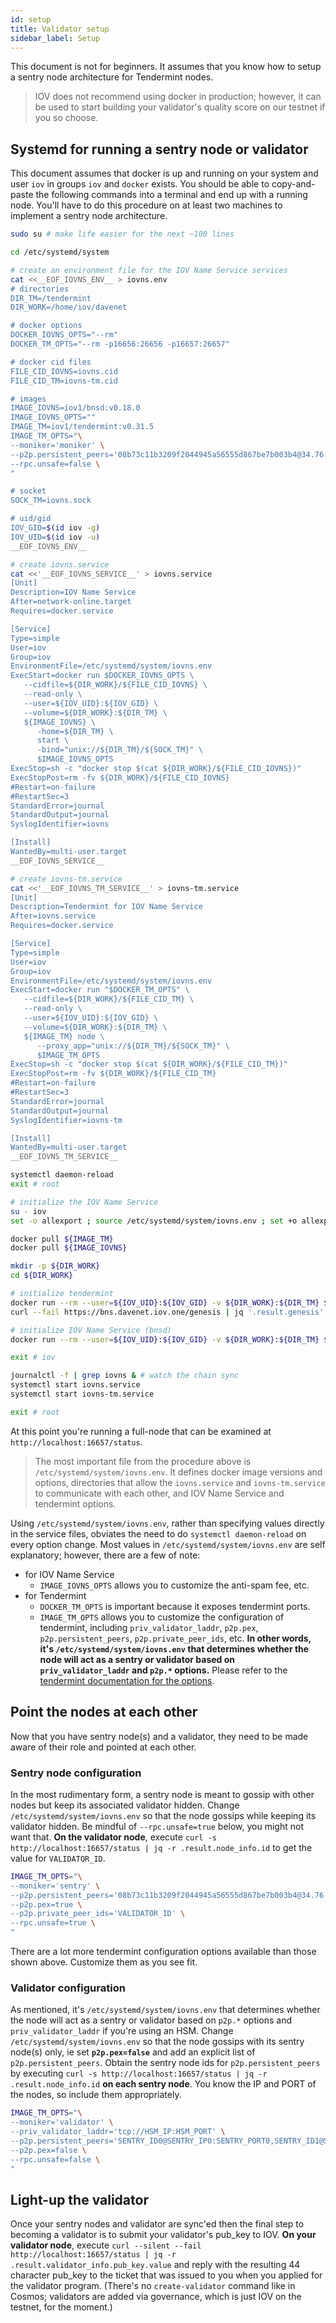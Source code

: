 ```yaml
---
id: setup
title: Validator setup
sidebar_label: Setup
---
```


This document is not for beginners.  It assumes that you know how to setup a sentry node architecture for Tendermint nodes.

> IOV does not recommend using docker in production; however, it can be used to start building your validator's quality score on our testnet if you so choose.


## Systemd for running a sentry node or validator

This document assumes that docker is up and running on your system and user `iov` in groups `iov` and `docker` exists.  You should be able to copy-and-paste the following commands into a terminal and end up with a running node.  You'll have to do this procedure on at least two machines to implement a sentry node architecture.

```sh
sudo su # make life easier for the next ~100 lines

cd /etc/systemd/system

# create an environment file for the IOV Name Service services
cat <<__EOF_IOVNS_ENV__ > iovns.env
# directories
DIR_TM=/tendermint
DIR_WORK=/home/iov/davenet

# docker options
DOCKER_IOVNS_OPTS="--rm"
DOCKER_TM_OPTS="--rm -p16656:26656 -p16657:26657"

# docker cid files
FILE_CID_IOVNS=iovns.cid
FILE_CID_TM=iovns-tm.cid

# images
IMAGE_IOVNS=iov1/bnsd:v0.18.0
IMAGE_IOVNS_OPTS=""
IMAGE_TM=iov1/tendermint:v0.31.5
IMAGE_TM_OPTS="\
--moniker='moniker' \
--p2p.persistent_peers='08b73c11b3209f2044945a56555d867be7b003b4@34.76.70.139:26656' \
--rpc.unsafe=false \
"

# socket
SOCK_TM=iovns.sock

# uid/gid
IOV_GID=$(id iov -g)
IOV_UID=$(id iov -u)
__EOF_IOVNS_ENV__

# create iovns.service
cat <<'__EOF_IOVNS_SERVICE__' > iovns.service
[Unit]
Description=IOV Name Service
After=network-online.target
Requires=docker.service

[Service]
Type=simple
User=iov
Group=iov
EnvironmentFile=/etc/systemd/system/iovns.env
ExecStart=docker run $DOCKER_IOVNS_OPTS \
   --cidfile=${DIR_WORK}/${FILE_CID_IOVNS} \
   --read-only \
   --user=${IOV_UID}:${IOV_GID} \
   --volume=${DIR_WORK}:${DIR_TM} \
   ${IMAGE_IOVNS} \
      -home=${DIR_TM} \
      start \
      -bind="unix://${DIR_TM}/${SOCK_TM}" \
      $IMAGE_IOVNS_OPTS
ExecStop=sh -c "docker stop $(cat ${DIR_WORK}/${FILE_CID_IOVNS})"
ExecStopPost=rm -fv ${DIR_WORK}/${FILE_CID_IOVNS}
#Restart=on-failure
#RestartSec=3
StandardError=journal
StandardOutput=journal
SyslogIdentifier=iovns

[Install]
WantedBy=multi-user.target
__EOF_IOVNS_SERVICE__

# create iovns-tm.service
cat <<'__EOF_IOVNS_TM_SERVICE__' > iovns-tm.service
[Unit]
Description=Tendermint for IOV Name Service
After=iovns.service
Requires=docker.service

[Service]
Type=simple
User=iov
Group=iov
EnvironmentFile=/etc/systemd/system/iovns.env
ExecStart=docker run "$DOCKER_TM_OPTS" \
   --cidfile=${DIR_WORK}/${FILE_CID_TM} \
   --read-only \
   --user=${IOV_UID}:${IOV_GID} \
   --volume=${DIR_WORK}:${DIR_TM} \
   ${IMAGE_TM} node \
      --proxy_app="unix://${DIR_TM}/${SOCK_TM}" \
      $IMAGE_TM_OPTS
ExecStop=sh -c "docker stop $(cat ${DIR_WORK}/${FILE_CID_TM})"
ExecStopPost=rm -fv ${DIR_WORK}/${FILE_CID_TM}
#Restart=on-failure
#RestartSec=3
StandardError=journal
StandardOutput=journal
SyslogIdentifier=iovns-tm

[Install]
WantedBy=multi-user.target
__EOF_IOVNS_TM_SERVICE__

systemctl daemon-reload
exit # root

# initialize the IOV Name Service
su - iov
set -o allexport ; source /etc/systemd/system/iovns.env ; set +o allexport # pick-up env vars

docker pull ${IMAGE_TM}
docker pull ${IMAGE_IOVNS}

mkdir -p ${DIR_WORK}
cd ${DIR_WORK}

# initialize tendermint
docker run --rm --user=${IOV_UID}:${IOV_GID} -v ${DIR_WORK}:${DIR_TM} ${IMAGE_TM} init
curl --fail https://bns.davenet.iov.one/genesis | jq '.result.genesis' > config/genesis.json

# initialize IOV Name Service (bnsd)
docker run --rm --user=${IOV_UID}:${IOV_GID} -v ${DIR_WORK}:${DIR_TM} ${IMAGE_IOVNS} -home=${DIR_TM} init -i | grep initialised

exit # iov

journalctl -f | grep iovns & # watch the chain sync
systemctl start iovns.service
systemctl start iovns-tm.service

exit # root
```

At this point you're running a full-node that can be examined at `http://localhost:16657/status`.

> The most important file from the procedure above is `/etc/systemd/system/iovns.env`.  It defines docker image versions and options, directories that allow the `iovns.service` and `iovns-tm.service` to communicate with each other, and IOV Name Service and tendermint options.

Using `/etc/systemd/system/iovns.env`, rather than specifying values directly in the service files, obviates the need to do `systemctl daemon-reload` on every option change.  Most values in `/etc/systemd/system/iovns.env` are self explanatory; however, there are a few of note:
  - for IOV Name Service
    - `IMAGE_IOVNS_OPTS` allows you to customize the anti-spam fee, etc.
  - for Tendermint
    - `DOCKER_TM_OPTS` is important because it exposes tendermint ports.
    - `IMAGE_TM_OPTS` allows you to customize the configuration of tendermint, including `priv_validator_laddr`, `p2p.pex`, `p2p.persistent_peers`, `p2p.private_peer_ids`, etc.  **In other words, it's `/etc/systemd/system/iovns.env` that determines whether the node will act as a sentry or validator based on `priv_validator_laddr` and `p2p.*` options.**  Please refer to the <a href="https://tendermint.com/docs/tendermint-core/configuration.html#options" target="blank_">tendermint documentation for the options</a>.


## Point the nodes at each other

Now that you have sentry node(s) and a validator, they need to be made aware of their role and pointed at each other.


### Sentry node configuration

In the most rudimentary form, a sentry node is meant to gossip with other nodes but keep its associated validator hidden.  Change `/etc/systemd/system/iovns.env` so that the node gossips while keeping its validator hidden.  Be mindful of `--rpc.unsafe=true` below, you might not want that.  **On the validator node**, execute `curl -s http://localhost:16657/status | jq -r .result.node_info.id` to get the value for `VALIDATOR_ID`.

```sh
IMAGE_TM_OPTS="\
--moniker='sentry' \
--p2p.persistent_peers='08b73c11b3209f2044945a56555d867be7b003b4@34.76.70.139:26656' \
--p2p.pex=true \
--p2p.private_peer_ids='VALIDATOR_ID' \
--rpc.unsafe=true \
"
```
There are a lot more tendermint configuration options available than those shown above.  Customize them as you see fit.


### Validator configuration

As mentioned, it's `/etc/systemd/system/iovns.env` that determines whether the node will act as a sentry or validator based on `p2p.*` options and `priv_validator_laddr` if you're using an HSM.  Change `/etc/systemd/system/iovns.env` so that the node gossips with its sentry node(s) only, ie set **`p2p.pex=false`** and add an explicit list of `p2p.persistent_peers`.  Obtain the sentry node ids for `p2p.persistent_peers` by executing `curl -s http://localhost:16657/status | jq -r .result.node_info.id` **on each sentry node**.  You know the IP and PORT of the nodes, so include them appropriately.

```sh
IMAGE_TM_OPTS="\
--moniker='validator' \
--priv_validator_laddr='tcp://HSM_IP:HSM_PORT' \
--p2p.persistent_peers='SENTRY_ID0@SENTRY_IP0:SENTRY_PORT0,SENTRY_ID1@SENTRY_IP1:SENTRY_PORT1' \
--p2p.pex=false \
--rpc.unsafe=false \
"
```

## Light-up the validator

Once your sentry nodes and validator are sync'ed then the final step to becoming a validator is to submit your validator's pub_key to IOV.  **On your validator node**, execute `curl --silent --fail http://localhost:16657/status | jq -r .result.validator_info.pub_key.value` and reply with the resulting 44 character pub_key to the ticket that was issued to you when you applied for the validator program.  (There's no `create-validator` command like in Cosmos; validators are added via governance, which is just IOV on the testnet, for the moment.)

